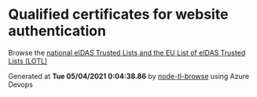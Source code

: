 # Qualified certificates for website authentication 
 Browse the [national eIDAS Trusted Lists and the EU List of eIDAS Trusted Lists (LOTL)](https://webgate.ec.europa.eu/tl-browser/#/) 
 
 
Generated at **Tue 05/04/2021  0:04:38.86** by [node-tl-browse](https://github.com/ymedlop/node-tl-browser) using Azure Devops 
